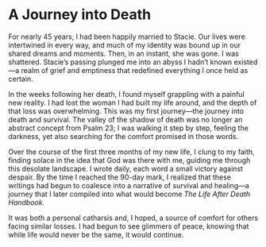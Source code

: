 # A Journey into Death

For nearly 45 years, I had been happily married to Stacie. Our lives were intertwined in every way, and much of my
identity was bound up in our shared dreams and moments. Then, in an instant, she was gone. I was shattered. Stacie’s
passing plunged me into an abyss I hadn’t known existed—a realm of grief and emptiness that redefined everything I once
held as certain.

In the weeks following her death, I found myself grappling with a painful new reality. I had lost the woman I had built
my life around, and the depth of that loss was overwhelming. This was my first journey—the journey into death and
survival. The valley of the shadow of death was no longer an abstract concept from Psalm 23; I was walking it step by
step, feeling the darkness, yet also searching for the comfort promised in those words.  

Over the course of the first three months of my new life, I clung to my faith, finding solace in the idea that God was
there with me, guiding me through this desolate landscape. I wrote daily, each word a small victory against despair. By
the time I reached the 90-day mark, I realized that these writings had begun to coalesce into a narrative of survival
and healing—a journey that I later compiled into what would become *The Life After Death Handbook.* 

It was both a
personal catharsis and, I hoped, a source of comfort for others facing similar losses. I had begun to see glimmers of
peace, knowing that while life would never be the same, it would continue.